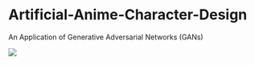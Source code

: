 # Artificial-Anime-Character-Design
An Application of Generative Adversarial Networks (GANs)  
  
![](anime_DCGAN.gif)

